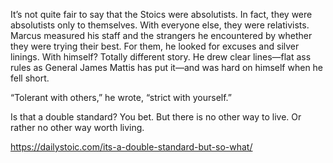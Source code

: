 It’s not quite fair to say that the Stoics were absolutists. In fact, they were absolutists only to themselves. With everyone else, they were relativists. Marcus measured his staff and the strangers he encountered by whether they were trying their best. For them, he looked for excuses and silver linings. With himself? Totally different story. He drew clear lines—flat ass rules as General James Mattis has put it—and was hard on himself when he fell short.

“Tolerant with others,” he wrote, “strict with yourself.”

Is that a double standard? You bet. But there is no other way to live. Or rather no other way worth living.

https://dailystoic.com/its-a-double-standard-but-so-what/